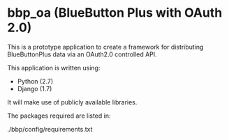 bbp_oa (BlueButton Plus with OAuth 2.0)
======

This is a prototype application to create a framework for 
distributing BlueButtonPlus data via an OAuth2.0 controlled API.

This application is written using:
- Python (2.7)
- Django (1.7)

It will make use of publicly available libraries.

The packages required are listed in: 

./bbp/config/requirements.txt

